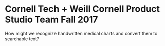 # Cornell Tech + Weill Cornell Product Studio Team Fall 2017
How might we recognize handwritten medical charts and convert them to searchable text?
